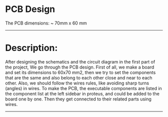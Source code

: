 # PCB Design
The PCB dimensions: ~ 70mm x 60 mm
______________________________
# Description: 
After designing the schematics and the circuit diagram in the first part of the project, We go through the PCB design.
First of all, we make a board and set its dimensions to 60x70 mm2, then we try to set the components that are the same and also belong to each other close and near to each other.
Also, we should follow the wires rules, like avoiding sharp turns (angles) in wires.
To make the PCB, the executable components are listed in the component list at the left sidebar in proteus, and could be added to the board one by one. Then they get connected to their related parts using wires.
_______________________________
